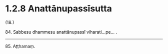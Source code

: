 # 1.2.8 Anattānupassīsutta

(18.)

84\. Sabbesu dhammesu anattānupassī viharati…pe… .

---

85\. Aṭṭhamaṃ.
